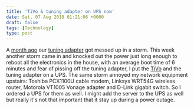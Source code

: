 ```yaml
---
title: 'TiVo & tuning adapter on UPS now'
date: Sat, 07 Aug 2010 01:21:06 +0000
draft: false
tags: [Technology]
type: post
---
```


A [month ago](http://zeusville.wordpress.com/2010/07/16/tivo-saga-fixed-for-now/) our [tuning adapter](http://support.tivo.com/app/answers/detail/a_id/133) got messed up in a storm. This week another storm came in and knocked out the power just long enough to reboot all the electronics in the house, with an average boot time of 6 minutes and fear of pissing off the tuning adapter, I put the [TiVo](http://www.tivo.com) and the tuning adapter on a UPS. The same storm annoyed my network equipment upstairs: Toshiba PCX1100U cable modem, Linksys WRT54G wireless router, Motorola VT1005 Vonage adapter and D-Link gigabit switch. So I ordered a UPS for them as well. I might add the server to the UPS as well but really it's not that important that it stay up during a power outage.